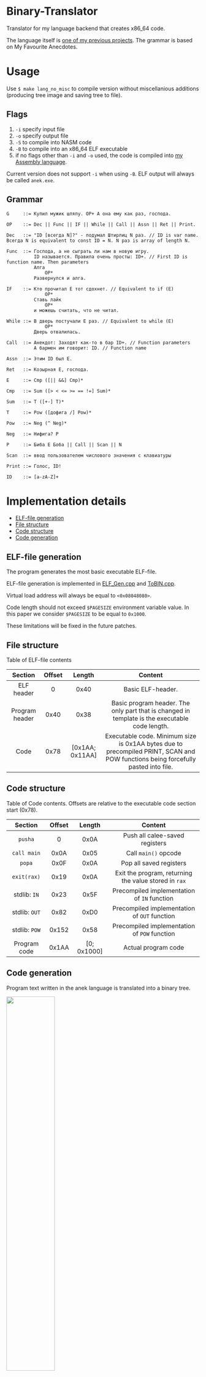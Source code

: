 # Binary-Translator
Translator for my language backend that creates x86_64 code.

The language itself is [one of my previous projects](https://github.com/k-kashapov/lang). The grammar is based on My Favourite Anecdotes.

# Usage

Use ```$ make lang_no_misc``` to compile version without miscellanious additions (producing tree image and saving tree to file).

## Flags
1) ```-i``` specify input file
2) ```-o``` specify output file
3) ```-S``` to compile into NASM code
4) ```-B``` to compile into an x86_64 ELF executable
5) if no flags other than ```-i``` and ```-o``` used, the code is compiled into [my Assembly language](https://github.com/k-kashapov/processor).

Current version does not support ```-i``` when using ```-B```. ELF output will always be called ```anek.exe```.

## Grammar

    G     ::= Купил мужик шляпу. OP+ А она ему как раз, господа.

    OP    ::= Dec || Func || IF || While || Call || Assn || Ret || Print.

    Dec   ::= "ID [всегда N]?" - подумал Штирлиц N раз. // ID is var name. Всегда N is equivalent to const ID = N. N раз is array of length N.

    Func  ::= Господа, а не сыграть ли нам в новую игру.
              ID называется. Правила очень просты: ID+. // First ID is function name. Then parameters
              Алга
                  OP*
              Развернулся и алга.

    IF    ::= Кто прочитал E тот сдохнет. // Equivalent to if (E)
                  OP*
              Ставь лайк
                  OP*
              и можешь считать, что не читал.

    While ::= В дверь постучали E раз. // Equivalent to while (E)
                  OP*
              Дверь отвалилась.

    Call  ::= Анекдот: Заходят как-то в бар ID+. // Function parameters
              А бармен им говорит: ID. // Function name

    Assn  ::= Этим ID был E.

    Ret   ::= Козырная E, господа.

    E     ::= Cmp ([|| &&] Cmp)*

    Cmp   ::= Sum ([> < <= >= == !=] Sum)*

    Sum   ::= T ([+-] T)*

    T     ::= Pow ([дофига /] Pow)*

    Pow   ::= Neg (^ Neg)*

    Neg   ::= Нифига? P

    P     ::= Биба E Боба || Call || Scan || N

    Scan  ::= ввод пользователем числового значения с клавиатуры

    Print ::= Голос, ID!

    ID    ::= [a-zA-Z]+

# Implementation details

* [ELF-file generation](#elf-file-generation)
* [File structure](#file-structure)
* [Code structure](#code-structure)
* [Code generation](#code-generation)

## ELF-file generation

The program generates the most basic executable ELF-file.

ELF-file generation is implemented in [ELF_Gen.cpp](/src/ELF_Gen.cpp) and [ToBIN.cpp](/src/ToBIN.cpp).

Virtual load address will always be equal to ```<0x08048080>```.

Code length should not exceed ```$PAGESIZE```
environment variable value. In this paper we consider ```$PAGESIZE``` to be equal to ```0x1000```.

These limitations will be fixed in the future patches.

## File structure

Table of ELF-file contents

|    Section     | Offset |      Length     |                                                              Content                                                             |
|:--------------:|:------:|:---------------:|:--------------------------------------------------------------------------------------------------------------------------------:|
|   ELF header   |    0   |       0x40      |                                                         Basic ELF-header.                                                        |
| Program header |  0x40  |       0x38      |                  Basic program header. The only part that is changed in template is the executable code length.                  |
|      Code      |  0x78  | [0x1AA; 0x11AA] | Executable code. Minimum size is 0x1AA bytes due to precompiled PRINT, SCAN and POW functions being forcefully pasted into file. |

## Code structure

Table of Code contents. Offsets are relative to the executable code section start (0x78).

|      Section      | Offset |    Length   |                          Content                          |
|:-----------------:|:------:|:-----------:|:---------------------------------------------------------:|
|    ```pusha```    |    0   |     0x0A    |               Push all calee-saved registers              |
|  ```call main```  |  0x0A  |     0x05    |                  Call ```main()``` opcode                 |
|     ```popa```    |  0x0F  |     0x0A    |                  Pop all saved registers                  |
|  ```exit(rax)```  |  0x19  |     0x0A    | Exit the program, returning the value stored in ```rax``` |
|  stdlib: ```IN``` |  0x23  |     0x5F    |      Precompiled implementation of ```IN``` function      |
| stdlib: ```OUT``` |  0x82  |     0xD0    |      Precompiled implementation of ```OUT``` function     |
| stdlib: ```POW``` |  0x152 |     0x58    |      Precompiled implementation of ```POW``` function     |
|    Program code   |  0x1AA | [0; 0x1000] |                    Actual program code                    |

## Code generation

Program text written in the anek language is translated into a binary tree.

<img src = "https://user-images.githubusercontent.com/52855633/172031042-f548e92d-cb1e-4197-8e7a-dd2e645ce947.png" width = 50%>

Binary code is generated by traversing the tree.

Example:

```
static int PrintID (TNode *node)
{
    PrintA ("; %.*s", LEN, DECL);

    if (LEFT)
    {
        $ int lErr = NodeToAsm (LEFT);
        if (lErr) return lErr;
    }

    if (RIGHT)
    {
        $ int rErr = NodeToAsm (RIGHT);
        if (rErr) return rErr;
    }

    return 0;
}
```

# Performance test

The main goal of this project was to increase the execution speed of programs written in our language.

To check the effect, we have created a simple program that calculates the factorial of 12.

We then run the program 100 000 times and check time of execution using Linux ```time``` tool.

The ELF execution time is then compared with the same task performance on our Processor.

| Architecture | Exec. Time, s |
|:------------:|:-------------:|
|   Processor  |  5.20 ± 0.10  |
|    x86_64    | 0.011 ± 0.001 |

#### Overall speedup is approximately 450x

# Acknowledgements

I would like to express my gratitude to [Varnike](https://github.com/Varnike), [EnikAs](https://github.com/EnikAs) and [deGekata](https://github.com/deGekata) for helping with opcode and ELF generation.

Additional thanks to [Rustam](https://github.com/RustamSubkhankulov) for reading this README.
